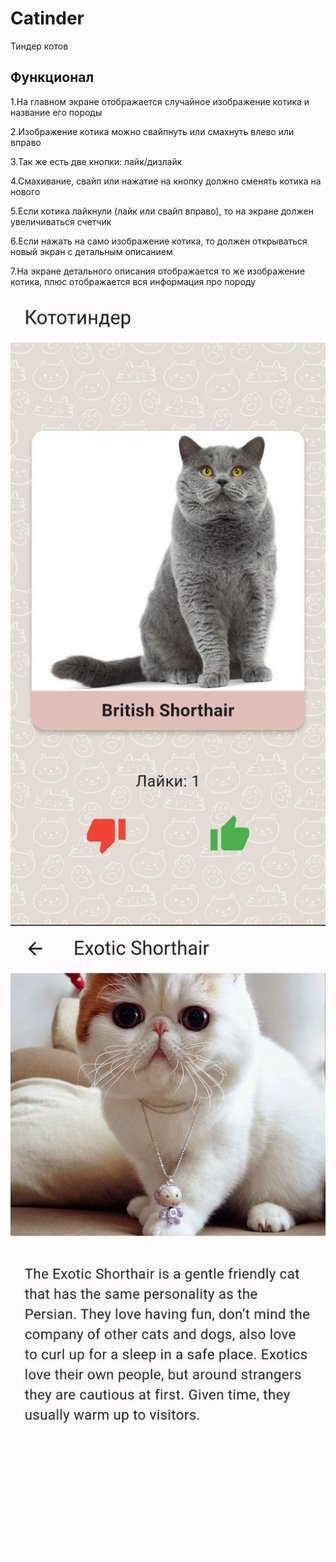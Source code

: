 # Catinder

Тиндер котов

## Функционал

1.На главном экране отображается случайное изображение котика и название его породы

2.Изображение котика можно свайпнуть или смахнуть влево или вправо

3.Так же есть две кнопки: лайк/дизлайк

4.Смахивание, свайп или нажатие на кнопку должно сменять котика на нового

5.Если котика лайкнули (лайк или свайп вправо), то на экране должен увеличиваться счетчик

6.Если нажать на само изображение котика, то должен открываться новый экран с детальным описанием

7.На экране детального описания отображается то же изображение котика, плюс отображается вся информация про породу

![](images/int1.jpeg)
![](images/int2.jpeg)




